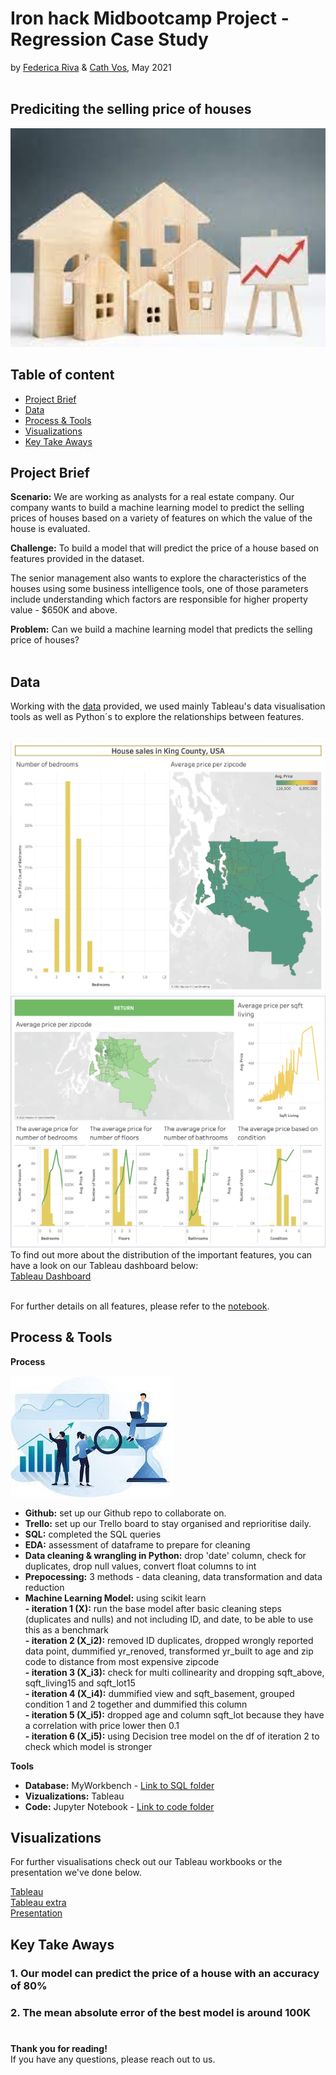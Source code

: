 # Iron hack Midbootcamp Project - Regression Case Study
by [Federica Riva](https://github.com/federicariva) & [Cath Vos](https://github.com/cathvos), May 2021
<br/><br/>
## Prediciting the selling price of houses



 <img src="https://raw.githubusercontent.com/cathvos/MidbootcampProject/main/images/house%202.jpeg" width="600" height="350">

## Table of content

- [Project Brief](#project-brief)
- [Data](#data)
- [Process & Tools](#Process-Tools)
- [Visualizations](#Visualizations)
- [Key Take Aways](#Key-Take-Aways)

## Project Brief
**Scenario:**
We are working as analysts for a real estate company. Our company wants to build a machine learning model to predict the selling prices 
of houses based on a variety of features on which the value of the house is evaluated.

**Challenge:**
To build a model that will predict the price of a house based on features provided in the dataset. 

The senior management also wants to explore the characteristics of the houses using some business intelligence tools, one of those parameters include understanding which factors are responsible for higher property value - $650K and above.

**Problem:**
Can we build a machine learning model that predicts the selling price of houses?<br/><br/>

## Data

Working with the [data](https://github.com/cathvos/MidbootcampProject/tree/main/datasets) provided, we used mainly Tableau's data visualisation tools as well as Python´s to explore the relationships between features. <br/> <br/>

![workflow](https://raw.githubusercontent.com/cathvos/MidbootcampProject/main/Images/Screenshot%202022-05-12%20at%2018.50.33.png)
![workflow](https://raw.githubusercontent.com/cathvos/MidbootcampProject/main/Images/Screenshot%202022-05-12%20at%2018.51.05.png)
<br/>
To find out more about the distribution of the important features, you can have a look on our Tableau dashboard below:<br/>
[Tableau Dashboard](https://public.tableau.com/app/profile/cath7944/viz/IHprojectweek5/Dashboard?publish=yes)

<br/>For further details on all features, please refer to the [notebook](https://github.com/cathvos/MidbootcampProject/blob/main/code/Python_code.ipynb).

## Process & Tools

**Process**

![workflow](https://github.com/cathvos/MidbootcampProject/blob/main/images/Process.jpeg?raw=true)

- **Github:** set up our Github repo to collaborate on. <br/>
- **Trello:** set up our Trello board to stay organised and reprioritise daily.<br/>
- **SQL:** completed the SQL queries<br/>
- **EDA:** assessment of dataframe to prepare for cleaning<br/>
- **Data cleaning & wrangling in Python:** drop 'date' column, check for duplicates, drop null values, convert float columns to int<br/>
- **Prepocessing:** 3 methods - data cleaning, data transformation and data reduction<br/>
- **Machine Learning Model:** using scikit learn<br/>
**- iteration 1 (X):** run the base model after basic cleaning steps (duplicates and nulls) and not including ID, and date, to be able to use this as a benchmark<br/>
**- iteration 2 (X_i2):** removed ID duplicates, dropped wrongly reported data point, dummified yr_renoved, transformed yr_built to age and zip code to distance from most expensive zipcode<br/>
**- iteration 3 (X_i3):** check for multi collinearity and dropping sqft_above, sqft_living15 and sqft_lot15 <br/>
**- iteration 4 (X_i4):** dummified view and sqft_basement, grouped condition 1 and 2 together and dummified this column <br/>
**- iteration 5 (X_i5):** dropped age and column sqft_lot because they have a correlation with price lower then 0.1 <br/>
**- iteration 6 (X_i5):** using Decision tree model on the df of iteration 2 to check which model is stronger <br/>

**Tools**
 - **Database:** MyWorkbench - [Link to SQL folder](https://github.com/cathvos/MidbootcampProject/tree/main/datasets)
 - **Vizualizations:** Tableau
 - **Code:** Jupyter Notebook - [Link to code folder](https://github.com/cathvos/MidbootcampProject/tree/main/code)

## Visualizations

For further visualisations check out our Tableau workbooks or the presentation we've done below.

[Tableau](https://public.tableau.com/app/profile/cath7944/viz/IHprojectweek5/Dashboard?publish=yes) <br/>
[Tableau extra](https://public.tableau.com/app/profile/cath7944/viz/IHprojectweek5extra/DetailDashboard2) <br/>
[Presentation](https://github.com/cathvos/MidbootcampProject/blob/main/deliverables/Project_presentation.pptx)

## Key Take Aways

### 1. Our model can predict the price of a house with an accuracy of 80%
### 2. The mean absolute error of the best model is around 100K
# 

**Thank you for reading!** <br/>
If you have any questions, please reach out to us.<br/><br/>
